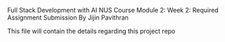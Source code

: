 Full Stack Development with AI NUS Course
Module 2: Week 2: Required Assignment Submission By Jijin Pavithran

This file will contain the details regarding this project repo